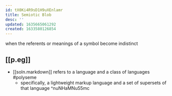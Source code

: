 ```yaml
---
id: tX0Ki4R9sD1H9uXEnlamr
title: Semiotic Blob
desc: ''
updated: 1635665061292
created: 1633580126854
---
```



when the referents or meanings of a symbol become indistinct 

## [[p.eg]]

- [[soln.markdown]] refers to a language and a class of languages #polyseme
  - specifically, a lightweight markup language and a set of supersets of that language   ^nuNHaMNu55mc

